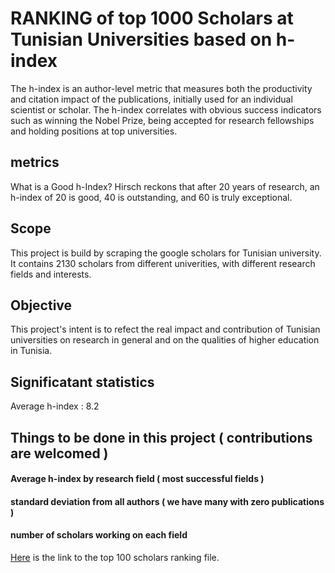 # RANKING of top 1000 Scholars at Tunisian Universities based on h-index

The h-index is an author-level metric that measures both the productivity and citation impact of the publications, initially used for an individual scientist or scholar. The h-index correlates with obvious success indicators such as winning the Nobel Prize, being accepted for research fellowships and holding positions at top universities.

## metrics 
What is a Good h-Index? Hirsch reckons that after 20 years of research, an h-index of 20 is good, 40 is outstanding, and 60 is truly exceptional.

## Scope 
This project is build by scraping the google scholars for Tunisian university. It contains 2130 scholars from different univerities, with different research fields and interests.

## Objective 
This project's intent is to refect the real impact and contribution of Tunisian universities on research in general and on the qualities of higher education in Tunisia.

## Significatant statistics 
Average h-index : 8.2

## Things to be done in this project ( contributions are welcomed )
#### Average h-index by research field ( most successful fields )
#### standard deviation from all authors ( we have many with zero publications ) 
#### number of scholars working on each field 


[Here](scholars_ranking.md) is the link to the top 100 scholars ranking file.